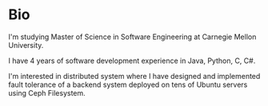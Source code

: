 # Bio
I'm studying Master of Science in Software Engineering at Carnegie Mellon University.

I have 4 years of software development experience in Java, Python, C, C#.

I'm interested in distributed system where I have designed and implemented fault tolerance of a backend system deployed on tens of Ubuntu servers using Ceph Filesystem.
